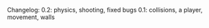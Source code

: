 Changelog:
  0.2:
    physics,
    shooting,
    fixed bugs
  0.1:
    collisions,
    a player,
    movement,
    walls

